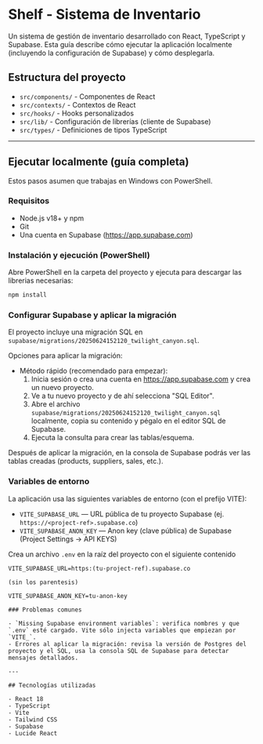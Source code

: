 # Shelf - Sistema de Inventario

Un sistema de gestión de inventario desarrollado con React, TypeScript y Supabase.
Esta guía describe cómo ejecutar la aplicación localmente (incluyendo la configuración de Supabase) y cómo desplegarla.

## Estructura del proyecto

- `src/components/` - Componentes de React
- `src/contexts/` - Contextos de React
- `src/hooks/` - Hooks personalizados
- `src/lib/` - Configuración de librerías (cliente de Supabase)
- `src/types/` - Definiciones de tipos TypeScript

---

## Ejecutar localmente (guía completa)

Estos pasos asumen que trabajas en Windows con PowerShell.

### Requisitos

- Node.js v18+ y npm
- Git
- Una cuenta en Supabase (https://app.supabase.com)

### Instalación y ejecución (PowerShell)

Abre PowerShell en la carpeta del proyecto y ejecuta para descargar las librerias necesarias:

```powershell
npm install
```

### Configurar Supabase y aplicar la migración

El proyecto incluye una migración SQL en `supabase/migrations/20250624152120_twilight_canyon.sql`.

Opciones para aplicar la migración:

- Método rápido (recomendado para empezar):
	1. Inicia sesión o crea una cuenta en https://app.supabase.com y crea un nuevo proyecto.
	2. Ve a tu nuevo proyecto y de ahí selecciona "SQL Editor".
	3. Abre el archivo `supabase/migrations/20250624152120_twilight_canyon.sql` localmente, copia su contenido y pégalo en el editor SQL de Supabase.
	4. Ejecuta la consulta para crear las tablas/esquema.

Después de aplicar la migración, en la consola de Supabase podrás ver las tablas creadas (products, suppliers, sales, etc.).

### Variables de entorno

La aplicación usa las siguientes variables de entorno (con el prefijo VITE):

- `VITE_SUPABASE_URL` — URL pública de tu proyecto Supabase (ej. `https://<project-ref>.supabase.co`)
- `VITE_SUPABASE_ANON_KEY` — Anon key (clave pública) de Supabase (Project Settings → API KEYS)

Crea un archivo `.env` en la raíz del proyecto con el siguiente contenido

```env
VITE_SUPABASE_URL=https:(tu-project-ref).supabase.co

(sin los parentesis)

VITE_SUPABASE_ANON_KEY=tu-anon-key

### Problemas comunes

- `Missing Supabase environment variables`: verifica nombres y que `.env` esté cargado. Vite sólo injecta variables que empiezan por `VITE_`.
- Errores al aplicar la migración: revisa la versión de Postgres del proyecto y el SQL, usa la consola SQL de Supabase para detectar mensajes detallados.

---

## Tecnologías utilizadas

- React 18
- TypeScript
- Vite
- Tailwind CSS
- Supabase
- Lucide React
